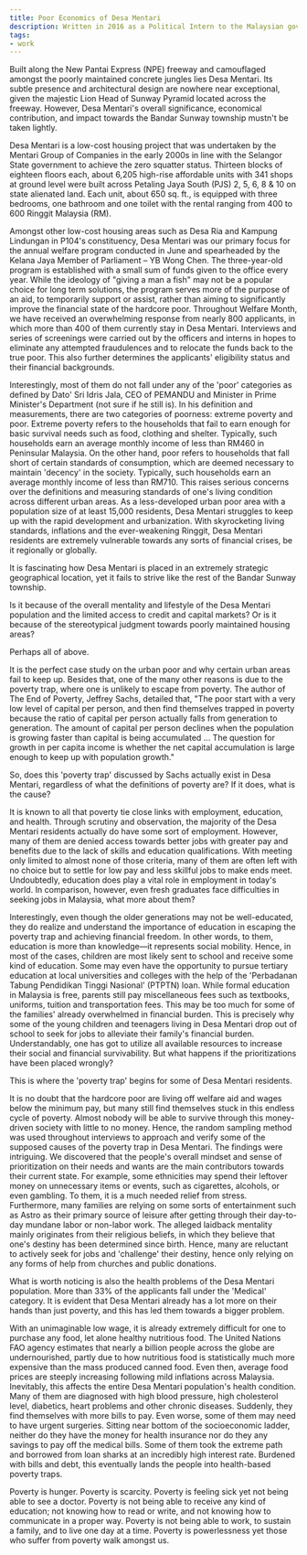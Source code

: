 ```yaml
---
title: Poor Economics of Desa Mentari
description: Written in 2016 as a Political Intern to the Malaysian government
tags: 
- work
---
```


Built along the New Pantai Express (NPE) freeway and camouflaged amongst the poorly maintained concrete jungles lies Desa Mentari. Its subtle presence and architectural design are nowhere near exceptional, given the majestic Lion Head of Sunway Pyramid located across the freeway. However, Desa Mentari's overall significance, economical contribution, and impact towards the Bandar Sunway township mustn't be taken lightly.  

Desa Mentari is a low-cost housing project that was undertaken by the Mentari Group of Companies in the early 2000s in line with the Selangor State government to achieve the zero squatter status. Thirteen blocks of eighteen floors each, about 6,205 high-rise affordable units with 341 shops at ground level were built across Petaling Jaya South (PJS) 2, 5, 6, 8 & 10 on state alienated land. Each unit, about 650 sq. ft., is equipped with three bedrooms, one bathroom and one toilet with the rental ranging from 400 to 600 Ringgit Malaysia (RM).  

Amongst other low-cost housing areas such as Desa Ria and Kampung Lindungan in P104's constituency, Desa Mentari was our primary focus for the annual welfare program conducted in June and spearheaded by the Kelana Jaya Member of Parliament – YB Wong Chen. The three-year-old program is established with a small sum of funds given to the office every year. While the ideology of "giving a man a fish" may not be a popular choice for long term solutions, the program serves more of the purpose of an aid, to temporarily support or assist, rather than aiming to significantly improve the financial state of the hardcore poor. Throughout Welfare Month, we have received an overwhelming response from nearly 800 applicants, in which more than 400 of them currently stay in Desa Mentari. Interviews and series of screenings were carried out by the officers and interns in hopes to eliminate any attempted fraudulences and to relocate the funds back to the true poor. This also further determines the applicants' eligibility status and their financial backgrounds.  

Interestingly, most of them do not fall under any of the 'poor' categories as defined by Dato' Sri Idris Jala, CEO of PEMANDU and Minister in Prime Minister's Department (not sure if he still is). In his definition and measurements, there are two categories of poorness: extreme poverty and poor. Extreme poverty refers to the households that fail to earn enough for basic survival needs such as food, clothing and shelter. Typically, such households earn an average monthly income of less than RM460 in Peninsular Malaysia. On the other hand, poor refers to households that fall short of certain standards of consumption, which are deemed necessary to maintain 'decency' in the society. Typically, such households earn an average monthly income of less than RM710. This raises serious concerns over the definitions and measuring standards of one's living condition across different urban areas. As a less-developed urban poor area with a population size of at least 15,000 residents, Desa Mentari struggles to keep up with the rapid development and urbanization. With skyrocketing living standards, inflations and the ever-weakening Ringgit, Desa Mentari residents are extremely vulnerable towards any sorts of financial crises, be it regionally or globally.  

It is fascinating how Desa Mentari is placed in an extremely strategic geographical location, yet it fails to strive like the rest of the Bandar Sunway township.  

Is it because of the overall mentality and lifestyle of the Desa Mentari population and the limited access to credit and capital markets? Or is it because of the stereotypical judgment towards poorly maintained housing areas?  

Perhaps all of above.  

It is the perfect case study on the urban poor and why certain urban areas fail to keep up. Besides that, one of the many other reasons is due to the poverty trap, where one is unlikely to escape from poverty. The author of The End of Poverty, Jeffrey Sachs, detailed that, "The poor start with a very low level of capital per person, and then find themselves trapped in poverty because the ratio of capital per person actually falls from generation to generation. The amount of capital per person declines when the population is growing faster than capital is being accumulated ... The question for growth in per capita income is whether the net capital accumulation is large enough to keep up with population growth."  

So, does this 'poverty trap' discussed by Sachs actually exist in Desa Mentari, regardless of what the definitions of poverty are? If it does, what is the cause?   

It is known to all that poverty tie close links with employment, education, and health. Through scrutiny and observation, the majority of the Desa Mentari residents actually do have some sort of employment. However, many of them are denied access towards better jobs with greater pay and benefits due to the lack of skills and education qualifications. With meeting only limited to almost none of those criteria, many of them are often left with no choice but to settle for low pay and less skillful jobs to make ends meet. Undoubtedly, education does play a vital role in employment in today's world. In comparison, however, even fresh graduates face difficulties in seeking jobs in Malaysia, what more about them?  

Interestingly, even though the older generations may not be well-educated, they do realize and understand the importance of education in escaping the poverty trap and achieving financial freedom. In other words, to them, education is more than knowledge—it represents social mobility. Hence, in most of the cases, children are most likely sent to school and receive some kind of education. Some may even have the opportunity to pursue tertiary education at local universities and colleges with the help of the 'Perbadanan Tabung Pendidikan Tinggi Nasional' (PTPTN) loan. While formal education in Malaysia is free, parents still pay miscellaneous fees such as textbooks, uniforms, tuition and transportation fees. This may be too much for some of the families' already overwhelmed in financial burden. This is precisely why some of the young children and teenagers living in Desa Mentari drop out of school to seek for jobs to alleviate their family's financial burden. Understandably, one has got to utilize all available resources to increase their social and financial survivability. But what happens if the prioritizations have been placed wrongly?  

This is where the 'poverty trap' begins for some of Desa Mentari residents.  
 
It is no doubt that the hardcore poor are living off welfare aid and wages below the minimum pay, but many still find themselves stuck in this endless cycle of poverty. Almost nobody will be able to survive through this money-driven society with little to no money. Hence, the random sampling method was used throughout interviews to approach and verify some of the supposed causes of the poverty trap in Desa Mentari. The findings were intriguing. We discovered that the people's overall mindset and sense of prioritization on their needs and wants are the main contributors towards their current state. For example, some ethnicities may spend their leftover money on unnecessary items or events, such as cigarettes, alcohols, or even gambling. To them, it is a much needed relief from stress. Furthermore, many families are relying on some sorts of entertainment such as Astro as their primary source of leisure after getting through their day-to-day mundane labor or non-labor work. The alleged laidback mentality mainly originates from their religious beliefs, in which they believe that one's destiny has been determined since birth. Hence, many are reluctant to actively seek for jobs and 'challenge' their destiny, hence only relying on any forms of help from churches and public donations.  

What is worth noticing is also the health problems of the Desa Mentari population. More than 33% of the applicants fall under the 'Medical' category. It is evident that Desa Mentari already has a lot more on their hands than just poverty, and this has led them towards a bigger problem.  

With an unimaginable low wage, it is already extremely difficult for one to purchase any food, let alone healthy nutritious food. The United Nations FAO agency estimates that nearly a billion people across the globe are undernourished, partly due to how nutritious food is statistically much more expensive than the mass produced canned food. Even then, average food prices are steeply increasing following mild inflations across Malaysia. Inevitably, this affects the entire Desa Mentari population's health condition. Many of them are diagnosed with high blood pressure, high cholesterol level, diabetics, heart problems and other chronic diseases. Suddenly, they find themselves with more bills to pay. Even worse, some of them may need to have urgent surgeries. Sitting near bottom of the socioeconomic ladder, neither do they have the money for health insurance nor do they any savings to pay off the medical bills. Some of them took the extreme path and borrowed from loan sharks at an incredibly high interest rate. Burdened with bills and debt, this eventually lands the people into health-based poverty traps.  

Poverty is hunger. Poverty is scarcity. Poverty is feeling sick yet not being able to see a doctor. Poverty is not being able to receive any kind of education; not knowing how to read or write, and not knowing how to communicate in a proper way. Poverty is not being able to work, to sustain a family, and to live one day at a time. Poverty is powerlessness yet those who suffer from poverty walk amongst us.
